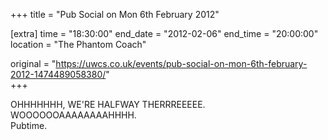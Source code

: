 +++
title = "Pub Social on Mon 6th February 2012"

[extra]
time = "18:30:00"
end_date = "2012-02-06"
end_time = "20:00:00"
location = "The Phantom Coach"

original = "https://uwcs.co.uk/events/pub-social-on-mon-6th-february-2012-1474489058380/"    
+++

OHHHHHHH, WE'RE HALFWAY THERRREEEEE.  
WOOOOOOAAAAAAAAHHHH.  
Pubtime.

